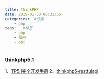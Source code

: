 ```yaml
---
title: ThinkPHP
date: 2019-01-30 00:31:55
categories:  #分类
    - php
tags:   #标签
    - php
    - 框架
    - api
---
```

 
### thinkphp5.1
1、[TP5.1完全开发手册](https://www.kancloud.cn/manual/thinkphp5_1/353946)
2、[thinkphp5-restfulapi](https://github.com/selfgod/thinkphp5-restfulapi)

